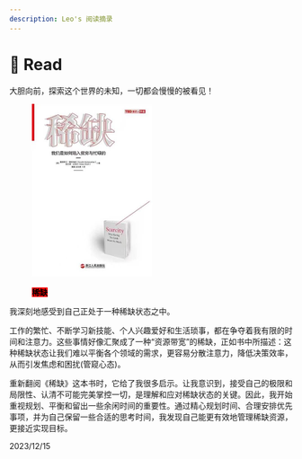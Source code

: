 ```yaml
---
description: Leo's 阅读摘录
---
```


# 📖 Read

大胆向前，探索这个世界的未知，一切都会慢慢的被看见！

<figure><img src="image.png" alt="" width="214"><figcaption><p><mark style="background-color:red;"><strong>稀缺</strong></mark></p></figcaption></figure>

我深刻地感受到自己正处于一种稀缺状态之中。

工作的繁忙、不断学习新技能、个人兴趣爱好和生活琐事，都在争夺着我有限的时间和注意力。这些事情好像汇聚成了一种“资源带宽”的稀缺，正如书中所描述：这种稀缺状态让我们难以平衡各个领域的需求，更容易分散注意力，降低决策效率，从而引发焦虑和困扰(管窥心态)。&#x20;

重新翻阅《稀缺》这本书时，它给了我很多启示。让我意识到，接受自己的极限和局限性、认清不可能完美掌控一切，是理解和应对稀缺状态的关键。因此，我开始重视规划、平衡和留出一些余闲时间的重要性。通过精心规划时间、合理安排优先事项，并为自己保留一些合适的思考时间，我发现自己能更有效地管理稀缺资源，更接近实现目标。

&#x20;                                                                                                                                                                      2023/12/15
